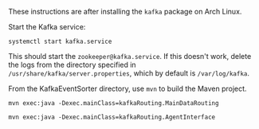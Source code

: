 
These instructions are after installing the `kafka` package on Arch Linux.

Start the Kafka service:

    systemctl start kafka.service

This should start the `zookeeper@kafka.service`. If this doesn't work, delete the logs from the directory specified in `/usr/share/kafka/server.properties`, which by default is `/var/log/kafka`.

From the KafkaEventSorter directory, use `mvn` to build the Maven project.

    mvn exec:java -Dexec.mainClass=kafkaRouting.MainDataRouting

    mvn exec:java -Dexec.mainClass=kafkaRouting.AgentInterface
